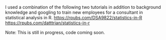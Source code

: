 I used a combination of the following two tutorials in addition to background knowledge and googling to train new employees for a consultant in statistical analysis in R.
https://rpubs.com/DSA9822/statistics-in-R
https://rpubs.com/datttrian/statistics-in-r

Note: This is still in progress, code coming soon.
